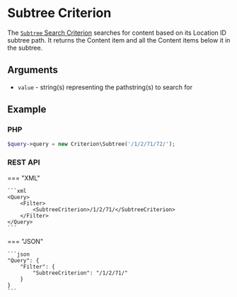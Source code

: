 # Subtree Criterion

The [`Subtree` Search Criterion](../../api/php_api/php_api_reference/classes/Ibexa-Contracts-Core-Repository-Values-Content-Query-Criterion-Subtree.html)
searches for content based on its Location ID subtree path.
It returns the Content item and all the Content items below it in the subtree.

## Arguments

- `value` - string(s) representing the pathstring(s) to search for

## Example

### PHP

``` php
$query->query = new Criterion\Subtree('/1/2/71/72/');
```

### REST API

=== "XML"

    ```xml
    <Query>
        <Filter>
            <SubtreeCriterion>/1/2/71/</SubtreeCriterion>
        </Filter>
    </Query>
    ```

=== "JSON"

    ```json
    "Query": {
        "Filter": {
            "SubtreeCriterion": "/1/2/71/"
        }
    }
    ```